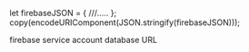 let firebaseJSON = {
///.....
};
copy(encodeURIComponent(JSON.stringify(firebaseJSON)));

firebase service account database URL
